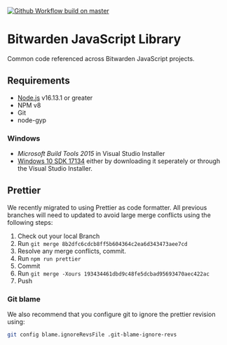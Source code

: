 [![Github Workflow build on master](https://github.com/bitwarden/jslib/actions/workflows/build.yml/badge.svg?branch=master)](https://github.com/bitwarden/jslib/actions/workflows/build.yml?query=branch:master)

# Bitwarden JavaScript Library

Common code referenced across Bitwarden JavaScript projects.

## Requirements

- [Node.js](https://nodejs.org) v16.13.1 or greater
- NPM v8
- Git
- node-gyp

### Windows

- _Microsoft Build Tools 2015_ in Visual Studio Installer
- [Windows 10 SDK 17134](https://developer.microsoft.com/en-us/windows/downloads/sdk-archive/)
  either by downloading it seperately or through the Visual Studio Installer.

## Prettier

We recently migrated to using Prettier as code formatter. All previous branches will need to updated to avoid large merge conflicts using the following steps:

1. Check out your local Branch
2. Run `git merge 8b2dfc6cdcb8ff5b604364c2ea6d343473aee7cd`
3. Resolve any merge conflicts, commit.
4. Run `npm run prettier`
5. Commit
6. Run `git merge -Xours 193434461dbd9c48fe5dcbad95693470aec422ac`
7. Push

### Git blame

We also recommend that you configure git to ignore the prettier revision using:

```bash
git config blame.ignoreRevsFile .git-blame-ignore-revs
```
